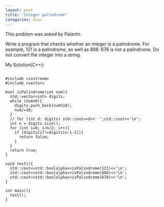 ```yaml
---
layout: post
title: "Integer palindrome"
categories: misc
---
```


This problem was asked by Palantir.

Write a program that checks whether an integer is a palindrome. For example, 121 is a palindrome, as well as 888. 678 is not a palindrome. Do not convert the integer into a string.


My Solution(C++):
```

#include <iostream>
#include <vector>

bool isPalindrome(int num){
  std::vector<int> digits;
  while (num>0){
    digits.push_back(num%10);
    num/=10;
  }
  // for (int d: digits) std::cout<<d<<' ';std::cout<<'\n';
  int n = digits.size();
  for (int i=0; i<n/2; i++){
    if (digits[i]!=digits[n-i-1]){
      return false;
    }
  }
  return true;
}

void test(){
  std::cout<<std::boolalpha<<isPalindrome(121)<<'\n';
  std::cout<<std::boolalpha<<isPalindrome(888)<<'\n';
  std::cout<<std::boolalpha<<isPalindrome(678)<<'\n';
}

int main(){
  test();
}
```

